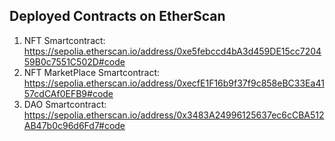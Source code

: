 ## Deployed Contracts on EtherScan

1. NFT Smartcontract: https://sepolia.etherscan.io/address/0xe5febccd4bA3d459DE15cc720459B0c7551C502D#code
2. NFT MarketPlace Smartcontract: https://sepolia.etherscan.io/address/0xecfE1F16b9f37f9c858eBC33Ea4157cdCAf0EFB9#code
3. DAO Smartcontract: https://sepolia.etherscan.io/address/0x3483A24996125637ec6cCBA512AB47b0c96d6Fd7#code
